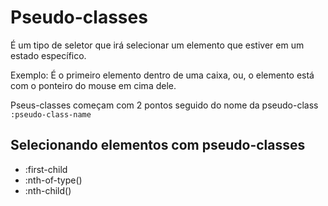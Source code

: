 # Pseudo-classes

É um tipo de seletor que irá selecionar um elemento que estiver em um estado específico.

Exemplo: É o primeiro elemento dentro de uma caixa, ou, o elemento está com o ponteiro do mouse em cima dele.

Pseus-classes começam com 2 pontos seguido do nome da pseudo-class `:pseudo-class-name`

## Selecionando elementos com pseudo-classes

* :first-child
* :nth-of-type()
* :nth-child()